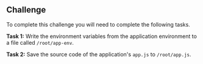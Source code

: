 ## Challenge

To complete this challenge you will need to complete the following tasks. 

**Task 1:** Write the environment variables from the application environment to a file called `/root/app-env`.

**Task 2:** Save the source code of the application's `app.js` to `/root/app.js`.
